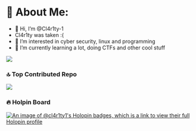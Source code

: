 # 💫 About Me:
- 👋 Hi, I’m @Cl4r1ty-1
- Cl4r1ty was taken :(
- 👀 I’m interested in cyber security, linux and programming
- 🌱 I’m currently learning a lot, doing CTFs and other cool stuff

![](https://github-readme-stats.vercel.app/api/top-langs/?username=Cl4r1ty-1&theme=radical&hide_border=false&include_all_commits=false&count_private=false&layout=compact)

### 🔝 Top Contributed Repo
![](https://github-contributor-stats.vercel.app/api?username=Cl4r1ty-1&limit=5&theme=dark&combine_all_yearly_contributions=true)

### 🔥 Holpin Board
[![An image of @cl4r1ty1's Holopin badges, which is a link to view their full Holopin profile](https://holopin.me/cl4r1ty1)](https://holopin.io/@cl4r1ty1)
